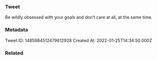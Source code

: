 ### Tweet
Be wildly obsessed with your goals and don’t care at all, at the same time.

### Metadata
Tweet ID: 1485984512479612928
Created At: 2022-01-25T14:34:50.000Z

### Related

